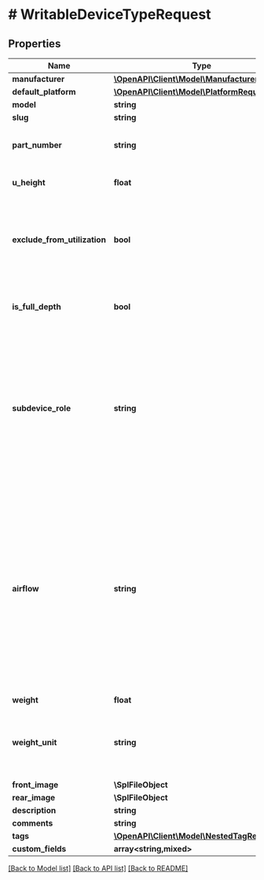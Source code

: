 # # WritableDeviceTypeRequest

## Properties

Name | Type | Description | Notes
------------ | ------------- | ------------- | -------------
**manufacturer** | [**\OpenAPI\Client\Model\ManufacturerRequest**](ManufacturerRequest.md) |  |
**default_platform** | [**\OpenAPI\Client\Model\PlatformRequest**](PlatformRequest.md) |  | [optional]
**model** | **string** |  |
**slug** | **string** |  |
**part_number** | **string** | Discrete part number (optional) | [optional]
**u_height** | **float** |  | [optional] [default to 1.0]
**exclude_from_utilization** | **bool** | Devices of this type are excluded when calculating rack utilization. | [optional]
**is_full_depth** | **bool** | Device consumes both front and rear rack faces. | [optional]
**subdevice_role** | **string** | Parent devices house child devices in device bays. Leave blank if this device type is neither a parent nor a child.  * &#x60;parent&#x60; - Parent * &#x60;child&#x60; - Child | [optional]
**airflow** | **string** | * &#x60;front-to-rear&#x60; - Front to rear * &#x60;rear-to-front&#x60; - Rear to front * &#x60;left-to-right&#x60; - Left to right * &#x60;right-to-left&#x60; - Right to left * &#x60;side-to-rear&#x60; - Side to rear * &#x60;passive&#x60; - Passive * &#x60;mixed&#x60; - Mixed | [optional]
**weight** | **float** |  | [optional]
**weight_unit** | **string** | * &#x60;kg&#x60; - Kilograms * &#x60;g&#x60; - Grams * &#x60;lb&#x60; - Pounds * &#x60;oz&#x60; - Ounces | [optional]
**front_image** | **\SplFileObject** |  | [optional]
**rear_image** | **\SplFileObject** |  | [optional]
**description** | **string** |  | [optional]
**comments** | **string** |  | [optional]
**tags** | [**\OpenAPI\Client\Model\NestedTagRequest[]**](NestedTagRequest.md) |  | [optional]
**custom_fields** | **array<string,mixed>** |  | [optional]

[[Back to Model list]](../../README.md#models) [[Back to API list]](../../README.md#endpoints) [[Back to README]](../../README.md)
